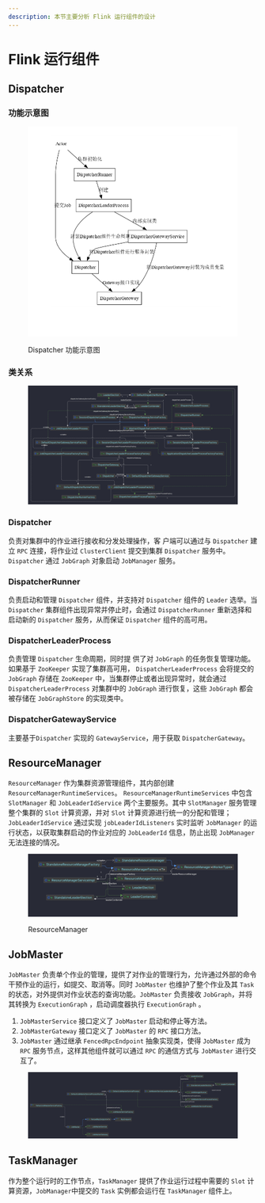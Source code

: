 ```yaml
---
description: 本节主要分析 Flink 运行组件的设计
---
```


# Flink 运行组件

## Dispatcher

### 功能示意图

<figure><img src=".gitbook/assets/image (6).png" alt=""><figcaption><p>Dispatcher 功能示意图</p></figcaption></figure>

### 类关系

<figure><img src=".gitbook/assets/image (7).png" alt=""><figcaption></figcaption></figure>

### Dispatcher

负责对集群中的作业进行接收和分发处理操作，客 户端可以通过与 `Dispatcher` 建立 `RPC` 连接，将作业过 `ClusterClient` 提交到集群 `Dispatcher` 服务中。`Dispatcher` 通过 `JobGraph` 对象启动 `JobManager` 服务。

### DispatcherRunner

负责启动和管理 `Dispatcher` 组件，并支持对 `Dispatcher` 组件的 `Leader` 选举。当 `Dispatcher` 集群组件出现异常并停止时，会通过 `DispatcherRunner` 重新选择和启动新的 `Dispatcher` 服务，从而保证 `Dispatcher` 组件的高可用。

### DispatcherLeaderProcess

负责管理 `Dispatcher` 生命周期，同时提 供了对 `JobGraph` 的任务恢复管理功能。如果基于 `ZooKeeper` 实现了集群高可用， `DispatcherLeaderProcess` 会将提交的 `JobGraph` 存储在 `ZooKeeper` 中，当集群停止或者出现异常时，就会通过 `DispatcherLeaderProcess` 对集群中的 `JobGraph` 进行恢复，这些 `JobGraph` 都会被存储在 `JobGraphStore` 的实现类中。

### DispatcherGatewayService

主要基于`Dispatcher` 实现的 `GatewayService`，用于获取 `DispatcherGateway`。

## ResourceManager

`ResourceManager` 作为集群资源管理组件，其内部创建 `ResourceManagerRuntimeServices`。 `ResourceManagerRuntimeServices` 中包含 `SlotManager` 和 `JobLeaderIdService` 两个主要服务。其中 `SlotManager` 服务管理整个集群的 `Slot` 计算资源，并对 `Slot` 计算资源进行统一的分配和管理； `JobLeaderIdService` 通过实现 `jobLeaderIdListeners` 实时监听 `JobManager` 的运行状态，以获取集群启动的作业对应的 `JobLeaderId` 信息，防止出现 `JobManager` 无法连接的情况。

<figure><img src=".gitbook/assets/image (8).png" alt=""><figcaption><p>ResourceManager</p></figcaption></figure>

## JobMaster

`JobMaster` 负责单个作业的管理，提供了对作业的管理行为，允许通过外部的命令干预作业的运行，如提交、取消等。同时 `JobMaster` 也维护了整个作业及其 `Task` 的状态，对外提供对作业状态的查询功能。`JobMaster` 负责接收 `JobGraph`，并将其转换为 `ExecutionGraph` ，启动调度器执行 `ExecutionGraph` 。

1. `JobMasterService` 接口定义了 `JobMaster` 启动和停止等方法。
2. `JobMasterGateway` 接口定义了 `JobMaster` 的 `RPC` 接口方法。
3. `JobMaster` 通过继承 `FencedRpcEndpoint` 抽象实现类，使得 `JobMaster` 成为 `RPC` 服务节点，这样其他组件就可以通过 `RPC` 的通信方式与 `JobMaster` 进行交互了。

<figure><img src=".gitbook/assets/image.png" alt=""><figcaption></figcaption></figure>

## TaskManager

作为整个运行时的工作节点，`TaskManager` 提供了作业运行过程中需要的 `Slot` 计算资源，`JobManager`中提交的 `Task` 实例都会运行在 `TaskManager` 组件上。


